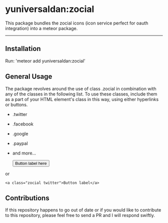 # yuniversaldan:zocial

This package bundles the zocial icons (icon service perfect for oauth integration) into a meteor
package. 

***
## Installation

Run: 'meteor add yuniversaldan:zocial'

## General Usage

The package revolves around the use of class .zocial in combination with any of the classes in the following
list. To use these classes, include them as a part of your HTML element's class in this way, using
either hyperlinks or buttons.

+ .twitter
+ .facebook
+ .google
+ .paypal
+ and more...




	<button class='zocial facebook'>Button label here</button>

or

	<a class="zocial twitter">Button label</a>


## Contributions

If this repository happens to go out of date or if you would like to contribute to this repository, please
feel free to send a PR and I will respond swiftly.

